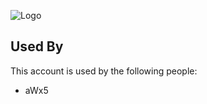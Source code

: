 ![Logo](https://64.media.tumblr.com/26b2fa1b1f843215101870d588b75527/tumblr_mmqluk6Dft1r082jyo1_640.gifv)

    
## Used By

This account is used by the following people:
- aWx5

  
